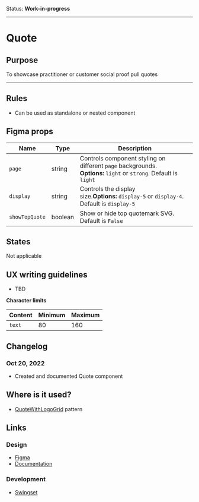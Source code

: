 Status: **Work-in-progress**

---

# Quote

## Purpose

To showcase practitioner or customer social proof pull quotes

---

## Rules

- Can be used as standalone or nested component

## Figma props

| Name           | Type    | Description                                                                                                      |
| -------------- | ------- | ---------------------------------------------------------------------------------------------------------------- |
| `page`         | string  | Controls component styling on different `page` backgrounds. **Options:** `light` or `strong`. Default is `light` |
| `display`      | string  | Controls the display size.**Options:** `display-5` or `display-4`. Default is `display-5`                        |
| `showTopQuote` | boolean | Show or hide top quotemark SVG. Default is `False`                                                               |

## States

Not applicable

## UX writing guidelines

- TBD

**Character limits**

| Content | Minimum | Maximum |
| ------- | ------- | ------- |
| `text`  | 80      | 160     |

## Changelog

### Oct 20, 2022

- Created and documented Quote component

## Where is it used?

- [QuoteWithLogoGrid](https://www.figma.com/file/VvpEQaWhKQExx9QTWRyayd/Patterns?node-id=224%3A333) pattern

## Links

### Design

- [Figma](https://www.figma.com/file/7cYgDM618stjYUHDqAfRec/Components?node-id=3847%3A11616)
- [Documentation](https://hashicorp-wpl-documentation.vercel.app/components/quote)

### Development

- [Swingset](https://react-components.vercel.app/components/quote)
